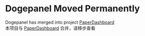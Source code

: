 # Dogepanel Moved Permanently

Dogepanel has merged into project [PaperDashboard](https://github.com/PaperDashboard/)  
本项目与 [PaperDashboard](https://github.com/PaperDashboard/) 合并，请移步查看  
